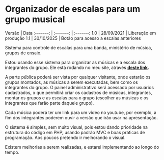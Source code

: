 # Organizador de escalas para um grupo musical

Versão | Data
:-------: | :-------: | :-------:
1.0    | 28/09/2021 | Liberação em produção
1.1    | 30/10/2025 | Botão para acesso a escalas anteriores

Sistema para controle de escalas para uma banda, ministério de música, grupos de ensaio.

Estou usando esse sistema para organizar as músicas e a escala dos integrantes do grupo. 
Ele está rodando no meu site, através <b>[deste link](https://rodrigotognin.com.br/louvor).</b>

A parte pública poderá ser vista por qualquer visitante, onde estarão os grupos montados, as músicas a serem executadas, bem como os integrantes do grupo. O painel administrativo será acessado por usuários cadastrados, o que permitirá criar os cadastros de músicas, integrantes, montar os grupos e as escalas para o grupo (escolher as músicas e os integrantes que farão parte daquele grupo).

Cada música poderá ter um link para um vídeo no youtube, por exemplo, a fim dos integrantes poderem ouvir a versão que irão usar na apresentação.

O sistema é simples, sem muito visual, pois estou dando prioridade na estrutura do código em PHP, usando padrão MVC e boas práticas de programação. Aos poucos pretendo ir melhorando o visual.

Existem melhorias a serem realizadas, e estarei implementando ao longo do tempo.